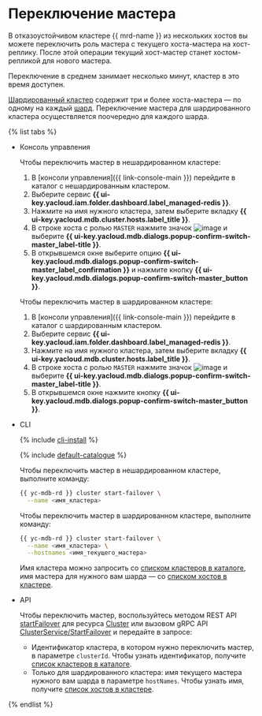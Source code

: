 # Переключение мастера

В отказоустойчивом кластере {{ mrd-name }} из нескольких хостов вы можете переключить роль мастера с текущего хоста-мастера на хост-реплику. После этой операции текущий хост-мастер станет хостом-репликой для нового мастера.

Переключение в среднем занимает несколько минут, кластер в это время доступен.

[Шардированный кластер](../concepts/sharding.md) содержит три и более хоста-мастера — по одному на каждый [шард](../concepts/sharding.md#redis-cluster-structure). Переключение мастера для шардированного кластера осуществляется поочередно для каждого шарда.

{% list tabs %}

- Консоль управления

    Чтобы переключить мастер в нешардированном кластере:

    1. В [консоли управления]({{ link-console-main }}) перейдите в каталог с нешардированным кластером.
    1. Выберите сервис **{{ ui-key.yacloud.iam.folder.dashboard.label_managed-redis }}**.
    1. Нажмите на имя нужного кластера, затем выберите вкладку **{{ ui-key.yacloud.mdb.cluster.hosts.label_title }}**.
    1. В строке хоста с ролью `MASTER` нажмите значок ![image](../../_assets/horizontal-ellipsis.svg) и выберите **{{ ui-key.yacloud.mdb.dialogs.popup-confirm-switch-master_label-title }}**.
    1. В открывшемся окне выберите опцию **{{ ui-key.yacloud.mdb.dialogs.popup-confirm-switch-master_label_confirmation }}** и нажмите кнопку **{{ ui-key.yacloud.mdb.dialogs.popup-confirm-switch-master_button }}**.

    Чтобы переключить мастер в шардированном кластере:

    1. В [консоли управления]({{ link-console-main }}) перейдите в каталог с шардированным кластером.
    1. Выберите сервис **{{ ui-key.yacloud.iam.folder.dashboard.label_managed-redis }}**.
    1. Нажмите на имя нужного кластера, затем выберите вкладку **{{ ui-key.yacloud.mdb.cluster.hosts.label_title }}**.
    1. В строке хоста с ролью `MASTER` нажмите значок ![image](../../_assets/horizontal-ellipsis.svg) и выберите **{{ ui-key.yacloud.mdb.dialogs.popup-confirm-switch-master_label-title }}**.
    1. В открывшемся окне нажмите кнопку **{{ ui-key.yacloud.mdb.dialogs.popup-confirm-switch-master_button }}**.

- CLI

    {% include [cli-install](../../_includes/cli-install.md) %}

    {% include [default-catalogue](../../_includes/default-catalogue.md) %}

    Чтобы переключить мастер в нешардированном кластере, выполните команду:

    ```bash
    {{ yc-mdb-rd }} cluster start-failover \
      --name <имя_кластера>
    ```

    Чтобы переключить мастер в шардированном кластере, выполните команду:

    ```bash
    {{ yc-mdb-rd }} cluster start-failover \
      --name <имя_кластера> \
      --hostnames <имя_текущего_мастера>
    ```

    Имя кластера можно запросить со [списком кластеров в каталоге](cluster-list.md), имя мастера для нужного вам шарда — со [списком хостов в кластере](hosts.md#list).

- API

    Чтобы переключить мастер, воспользуйтесь методом REST API [startFailover](../api-ref/Cluster/startFailover.md) для ресурса [Cluster](../api-ref/Cluster/index.md) или вызовом gRPC API [ClusterService/StartFailover](../api-ref/grpc/cluster_service.md#StartFailover) и передайте в запросе:

    * Идентификатор кластера, в котором нужно переключить мастер, в параметре `clusterId`. Чтобы узнать идентификатор, получите [список кластеров в каталоге](cluster-list.md).
    * Только для шардированного кластера: имя текущего мастера нужного вам шарда в параметре `hostNames`. Чтобы узнать имя, получите [список хостов в кластере](hosts.md#list).

{% endlist %}
